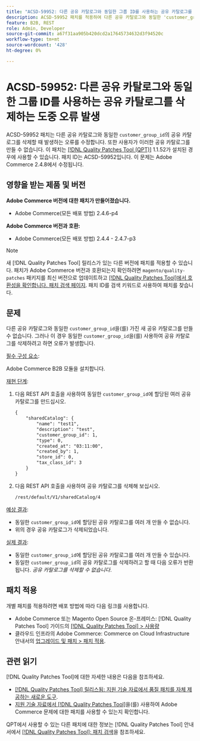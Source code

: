 ```yaml
---
title: "ACSD-59952: 다른 공유 카탈로그와 동일한 그룹 ID를 사용하는 공유 카탈로그를 삭제할 때 오류 발생"
description: ACSD-59952 패치를 적용하여 다른 공유 카탈로그와 동일한 'customer_group_id'가 있는 공유 카탈로그를 삭제할 때 오류가 발생하는 Adobe Commerce 문제를 해결합니다.
feature: B2B, REST
role: Admin, Developer
source-git-commit: a67f31aa905b420dcd2a17645734632d3f94520c
workflow-type: tm+mt
source-wordcount: '428'
ht-degree: 0%

---
```



# ACSD-59952: 다른 공유 카탈로그와 동일한 그룹 ID를 사용하는 공유 카탈로그를 삭제하는 도중 오류 발생

ACSD-59952 패치는 다른 공유 카탈로그와 동일한 `customer_group_id`의 공유 카탈로그를 삭제할 때 발생하는 오류를 수정합니다. 또한 사용자가 이러한 공유 카탈로그를 만들 수 없습니다. 이 패치는 [[!DNL Quality Patches Tool (QPT)]](https://experienceleague.adobe.com/en/docs/commerce-knowledge-base/kb/announcements/commerce-announcements/magento-quality-patches-released-new-tool-to-self-serve-quality-patches) 1.1.52가 설치된 경우에 사용할 수 있습니다. 패치 ID는 ACSD-59952입니다. 이 문제는 Adobe Commerce 2.4.8에서 수정됩니다.

## 영향을 받는 제품 및 버전

**Adobe Commerce 버전에 대한 패치가 만들어졌습니다.**

* Adobe Commerce(모든 배포 방법) 2.4.6-p4

**Adobe Commerce 버전과 호환:**

* Adobe Commerce(모든 배포 방법) 2.4.4 - 2.4.7-p3

>[!NOTE]
>
>새 [!DNL Quality Patches Tool] 릴리스가 있는 다른 버전에 패치를 적용할 수 있습니다. 패치가 Adobe Commerce 버전과 호환되는지 확인하려면 `magento/quality-patches` 패키지를 최신 버전으로 업데이트하고 [[!DNL Quality Patches Tool]에서 호환성을 확인합니다. 패치 검색 페이지](https://experienceleague.adobe.com/tools/commerce-quality-patches/index.html). 패치 ID를 검색 키워드로 사용하여 패치를 찾습니다.

## 문제

다른 공유 카탈로그와 동일한 `customer_group_id`을(를) 가진 새 공유 카탈로그를 만들 수 없습니다. 그러나 이 경우 동일한 `customer_group_id`을(를) 사용하여 공유 카탈로그를 삭제하려고 하면 오류가 발생합니다.

<u>필수 구성 요소</u>:

Adobe Commerce B2B 모듈을 설치합니다.

<u>재현 단계</u>:

1. 다음 REST API 호출을 사용하여 동일한 `customer_group_id`에 할당된 여러 공유 카탈로그를 만드십시오.

   ```REST
   {
       "sharedCatalog": {
           "name": "test1",
           "description": "test",
           "customer_group_id": 1,
           "type": 0,
           "created_at": "03:11:00",
           "created_by": 1,
           "store_id": 0,
           "tax_class_id": 3
       }
   }
   ```

1. 다음 REST API 호출을 사용하여 공유 카탈로그를 삭제해 보십시오.

   ```REST
   /rest/default/V1/sharedCatalog/4
   ```

<u>예상 결과</u>:

* 동일한 `customer_group_id`에 할당된 공유 카탈로그를 여러 개 만들 수 없습니다.
* 위의 경우 공유 카탈로그가 삭제되었습니다.

<u>실제 결과</u>:

* 동일한 `customer_group_id`에 할당된 공유 카탈로그를 여러 개 만들 수 있습니다.
* 동일한 `customer_group_id`의 공유 카탈로그를 삭제하려고 할 때 다음 오류가 반환됩니다. *공유 카탈로그를 삭제할 수 없습니다*.

## 패치 적용

개별 패치를 적용하려면 배포 방법에 따라 다음 링크를 사용합니다.

* Adobe Commerce 또는 Magento Open Source 온-프레미스: [!DNL Quality Patches Tool] 가이드의 [[!DNL Quality Patches Tool] > 사용량](/help/tools/quality-patches-tool/usage.md)
* 클라우드 인프라의 Adobe Commerce: Commerce on Cloud Infrastructure 안내서의 [업그레이드 및 패치 > 패치 적용](https://experienceleague.adobe.com/docs/commerce-cloud-service/user-guide/develop/upgrade/apply-patches.html).

## 관련 읽기

[!DNL Quality Patches Tool]에 대한 자세한 내용은 다음을 참조하세요.

* [[!DNL Quality Patches Tool] 릴리스됨: 지원 기술 자료에서 품질 패치를 자체 제공하는 새로운 도구](https://experienceleague.adobe.com/en/docs/commerce-knowledge-base/kb/announcements/commerce-announcements/magento-quality-patches-released-new-tool-to-self-serve-quality-patches).
* [지원 기술 자료에서  [!DNL Quality Patches Tool]](/help/tools/quality-patches-tool/patches-available-in-qpt/check-patch-for-magento-issue-with-magento-quality-patches.md)을(를) 사용하여 Adobe Commerce 문제에 대한 패치를 사용할 수 있는지 확인합니다.

QPT에서 사용할 수 있는 다른 패치에 대한 정보는 [!DNL Quality Patches Tool] 안내서에서 [[!DNL Quality Patches Tool]: 패치 검색](https://experienceleague.adobe.com/tools/commerce-quality-patches/index.html)을 참조하세요.
